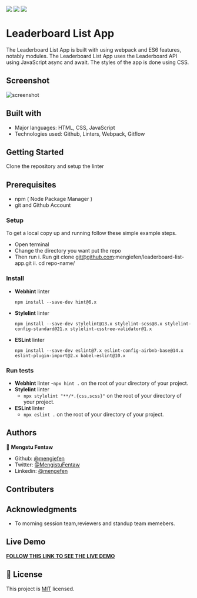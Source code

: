 

![](https://img.shields.io/badge/Microverse-blueviolet) ![](https://img.shields.io/badge/MENGSTU-FENTAW-success) [![](https://img.shields.io/badge/LIVE-DEMO-blue)]()

# Leaderboard List App
The Leaderboard List App is built with using webpack and ES6 features, notably modules. The Leaderboard List App  uses the Leaderboard API using JavaScript async and await.  The styles of the app is done using CSS.
## Screenshot

![screenshot]()

## Built with

- Major languages: HTML, CSS, JavaScript
- Technologies used: Github, Linters, Webpack, Gitflow

## Getting Started

Clone the repository and setup the linter

## Prerequisites

- npm ( Node Package Manager )
- git and Github Account

### Setup

To get a local copy up and running follow these simple example steps.

- Open terminal
- Change the directory you want put the repo
- Then run
  i. Run git clone git@github.com:mengiefen/leaderboard-list-app.git
  ii. cd repo-name/

### Install

- **Webhint** linter

  `npm install --save-dev hint@6.x`

- **Stylelint** linter

  `npm install --save-dev stylelint@13.x stylelint-scss@3.x stylelint-config-standard@21.x stylelint-csstree-validator@1.x`

- **ESLint** linter

  `npm install --save-dev eslint@7.x eslint-config-airbnb-base@14.x eslint-plugin-import@2.x babel-eslint@10.x`



### Run tests

- **Webhint** linter -`npx hint .` on the root of your directory of your project.
- **Stylelint** linter
  - `npx stylelint "**/*.{css,scss}"` on the root of your directory of your project.
- **ESLint** linter
  - `npx eslint .` on the root of your directory of your project.

## Authors

👤 **Mengstu Fentaw**

- Github: [@mengiefen](https://github.com/mengiefen)
- Twitter: [@MengistuFentaw](https://twitter.com/MengistuFentaw)
- Linkedin: [@mengefen](https://www.linkedin.com/in/mengefen/)

## Contributers

## Acknowledgments

- To morning session team,reviewers and standup team memebers.

## Live Demo

**[FOLLOW THIS LINK TO SEE THE LIVE DEMO]()**

## 📝 License

This project is [MIT](./MIT.md) licensed.
